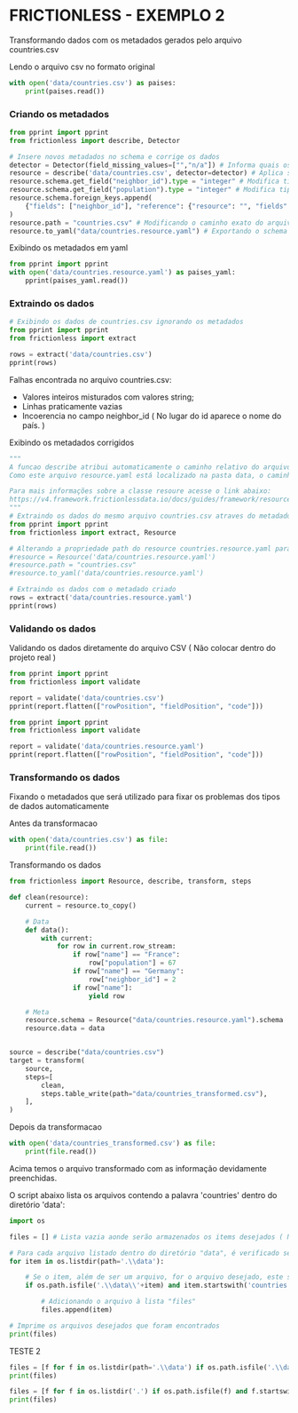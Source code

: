 # FRICTIONLESS - EXEMPLO 2

Transformando dados com os metadados gerados pelo arquivo countries.csv

Lendo o arquivo csv no formato original

```python script
with open('data/countries.csv') as paises:
    print(paises.read())
```

### Criando os metadados

```python script
from pprint import pprint
from frictionless import describe, Detector

# Insere novos metadados no schema e corrige os dados
detector = Detector(field_missing_values=["","n/a"]) # Informa quais os valores que devem ser reconhecidos como "vazios"
resource = describe('data/countries.csv', detector=detector) # Aplica substituição do arquivo countries.csv
resource.schema.get_field("neighbor_id").type = "integer" # Modifica tipo de dado da coluna neighbor_id para ser do tipo inteiro
resource.schema.get_field("population").type = "integer" # Modifica tipo de dado da coluna population para ser do tipo inteiro
resource.schema.foreign_keys.append(
    {"fields": ["neighbor_id"], "reference": {"resource": "", "fields": ["id"]}}
)
resource.path = "countries.csv" # Modificando o caminho exato do arquivo csv
resource.to_yaml("data/countries.resource.yaml") # Exportando o schema
```

Exibindo os metadados em yaml

```python script
from pprint import pprint
with open('data/countries.resource.yaml') as paises_yaml:
    pprint(paises_yaml.read())
```

### Extraindo os dados

```python script
# Exibindo os dados de countries.csv ignorando os metadados
from pprint import pprint
from frictionless import extract

rows = extract('data/countries.csv')
pprint(rows)
```

Falhas encontrada no arquivo countries.csv:
- Valores inteiros misturados com valores string;
- Linhas praticamente vazias
- Incoerencia no campo neighbor_id ( No lugar do id aparece o nome do país. )

Exibindo os metadados corrigidos

```python script
"""
A funcao describe atribui automaticamente o caminho relativo do arquivo tabular na propriedade path do arquivo resource.yaml
Como este arquivo resource.yaml está localizado na pasta data, o caminho 'data/countries.csv' não será reconhecido pois não há uma pasta data dentro da pasta em que o arquivo countries.resource.yaml se encontra. Logo, é necessário alerar a propriedade path no resource para a localizacao correta do arquivo .csv e isso pode ser feito por meio da classe Resource.

Para mais informações sobre a classe resoure acesse o link abaixo:
https://v4.framework.frictionlessdata.io/docs/guides/framework/resource-guide
"""
# Extraindo os dados do mesmo arquivo countries.csv atraves do metadados countries.resource.yaml
from pprint import pprint
from frictionless import extract, Resource

# Alterando a propriedade path do resource countries.resource.yaml para "countries.csv"
#resource = Resource('data/countries.resource.yaml')
#resource.path = "countries.csv"
#resource.to_yaml('data/countries.resource.yaml')

# Extraindo os dados com o metadado criado
rows = extract('data/countries.resource.yaml')
pprint(rows)
```

### Validando os dados

Validando os dados diretamente do arquivo CSV ( Não colocar dentro do projeto real )

```python script
from pprint import pprint
from frictionless import validate

report = validate('data/countries.csv')
pprint(report.flatten(["rowPosition", "fieldPosition", "code"]))
```

```python script
from pprint import pprint
from frictionless import validate

report = validate('data/countries.resource.yaml')
pprint(report.flatten(["rowPosition", "fieldPosition", "code"]))
```

### Transformando os dados

Fixando o metadados que será utilizado para fixar os problemas dos tipos de dados automaticamente

Antes da transformacao

```python script
with open('data/countries.csv') as file:
    print(file.read())
```

Transformando os dados

```python script
from frictionless import Resource, describe, transform, steps

def clean(resource):
    current = resource.to_copy()

    # Data
    def data():
        with current:
            for row in current.row_stream:
                if row["name"] == "France":
                    row["population"] = 67
                if row["name"] == "Germany":
                    row["neighbor_id"] = 2
                if row["name"]:
                    yield row

    # Meta
    resource.schema = Resource("data/countries.resource.yaml").schema
    resource.data = data


source = describe("data/countries.csv")
target = transform(
    source,
    steps=[
        clean,
        steps.table_write(path="data/countries_transformed.csv"),
    ],
)
```

Depois da transformacao

```python script
with open('data/countries_transformed.csv') as file:
    print(file.read())
```

Acima temos o arquivo transformado com as informação devidamente preenchidas.

O script abaixo lista os arquivos contendo a palavra 'countries' dentro do diretório 'data':

```python script
import os

files = [] # Lista vazia aonde serão armazenados os items desejados ( No nosso caso são os arquivos que contenham a palavra "countries" )

# Para cada arquivo listado dentro do diretório "data", é verificado se é o arquivo desejado ( arquivos que contenham a palavra "countries" ). Caso afirmativo, este será adicionado à lista "files".
for item in os.listdir(path='.\\data'):

    # Se o item, além de ser um arquivo, for o arquivo desejado, este será adicionado à lista files
    if os.path.isfile('.\\data\\'+item) and item.startswith('countries'):

        # Adicionando o arquivo à lista "files"
        files.append(item)

# Imprime os arquivos desejados que foram encontrados
print(files)
```

TESTE 2

```python script
files = [f for f in os.listdir(path='.\\data') if os.path.isfile('.\\data\\'+f) and f.startswith('countries')]
print(files)

files = [f for f in os.listdir('.') if os.path.isfile(f) and f.startswith('countries')]
print(files)